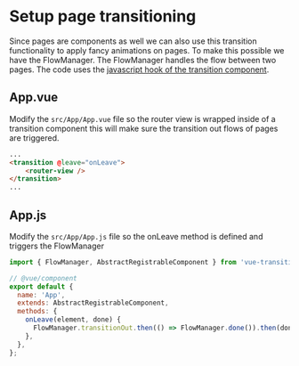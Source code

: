# Setup page transitioning
Since pages are components as well we can also use this transition functionality to apply fancy animations on pages. To make this possible we have the FlowManager. The FlowManager handles the flow between two pages. The code uses the [javascript hook of the transition component](https://vuejs.org/v2/guide/transitions.html#JavaScript-Hooks).

## App.vue
Modify the `src/App/App.vue` file so the router view is wrapped inside of a transition component this will 
make sure the transition out flows of pages are triggered.

```html
...
<transition @leave="onLeave">
	<router-view />
</transition>
...
```

## App.js
Modify the `src/App/App.js` file so the onLeave method is defined and triggers the FlowManager

```javascript
import { FlowManager, AbstractRegistrableComponent } from 'vue-transition-component';

// @vue/component
export default {
  name: 'App',
  extends: AbstractRegistrableComponent,
  methods: {
    onLeave(element, done) {
      FlowManager.transitionOut.then(() => FlowManager.done()).then(done);
    },
  },
};
```